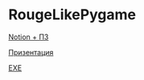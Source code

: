 # RougeLikePygame
[Notion + ПЗ](https://hammerhead-celery-f0f.notion.site/Pygame-10b706eba0e44c3ea8fc1b54cbe2e444?pvs=4)

[Призентация](https://docs.google.com/presentation/d/1DlL5cei5nGcwFiVROSlPsE5P1g0zaRwD0inS4kRDAY4/edit?usp=sharing)

[EXE](https://github.com/ThatIsDreamer/RougeLikePygame/releases/tag/main)
